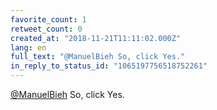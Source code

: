```yaml
---
favorite_count: 1
retweet_count: 0
created_at: "2018-11-21T11:11:02.000Z"
lang: en
full_text: "@ManuelBieh So, click Yes."
in_reply_to_status_id: "1065197756518752261"
---
```


[@ManuelBieh](https://twitter.com/ManuelBieh) So, click Yes.
